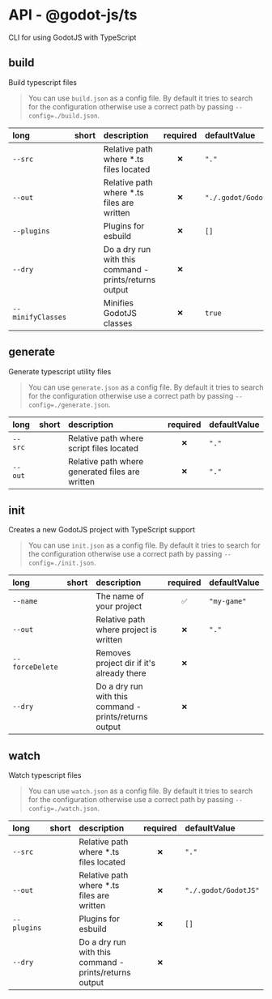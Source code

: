 # API - @godot-js/ts

CLI for using GodotJS with TypeScript

## build

Build typescript files

> You can use `build.json` as a config file. 
  By default it tries to search for the configuration otherwise use a correct path by passing `--config=./build.json`.

| long              | short | description                                            | required | defaultValue         |
| :---------------- | :---: | :----------------------------------------------------- | :------: | :------------------- |
| `--src`           |       | Relative path where *.ts files located                 |    `❌`   | `"."`                |
| `--out`           |       | Relative path where *.ts files are written             |    `❌`   | `"./.godot/GodotJS"` |
| `--plugins`       |       | Plugins for esbuild                                    |    `❌`   | `[]`                 |
| `--dry`           |       | Do a dry run with this command - prints/returns output |    `❌`   |                      |
| `--minifyClasses` |       | Minifies GodotJS classes                               |    `❌`   | `true`               |

## generate

Generate typescript utility files

> You can use `generate.json` as a config file. 
  By default it tries to search for the configuration otherwise use a correct path by passing `--config=./generate.json`.

| long    | short | description                                     | required | defaultValue |
| :------ | :---: | :---------------------------------------------- | :------: | :----------- |
| `--src` |       | Relative path where script files located        |    `❌`   | `"."`        |
| `--out` |       | Relative path where generated files are written |    `❌`   | `"."`        |

## init

Creates a new GodotJS project with TypeScript support

> You can use `init.json` as a config file. 
  By default it tries to search for the configuration otherwise use a correct path by passing `--config=./init.json`.

| long            | short | description                                            | required | defaultValue |
| :-------------- | :---: | :----------------------------------------------------- | :------: | :----------- |
| `--name`        |       | The name of your project                               |    `✅`   | `"my-game"`  |
| `--out`         |       | Relative path where project is written                 |    `❌`   | `"."`        |
| `--forceDelete` |       | Removes project dir if it's already there              |    `❌`   |              |
| `--dry`         |       | Do a dry run with this command - prints/returns output |    `❌`   |              |

## watch

Watch typescript files

> You can use `watch.json` as a config file. 
  By default it tries to search for the configuration otherwise use a correct path by passing `--config=./watch.json`.

| long        | short | description                                            | required | defaultValue         |
| :---------- | :---: | :----------------------------------------------------- | :------: | :------------------- |
| `--src`     |       | Relative path where *.ts files located                 |    `❌`   | `"."`                |
| `--out`     |       | Relative path where *.ts files are written             |    `❌`   | `"./.godot/GodotJS"` |
| `--plugins` |       | Plugins for esbuild                                    |    `❌`   | `[]`                 |
| `--dry`     |       | Do a dry run with this command - prints/returns output |    `❌`   |                      |

